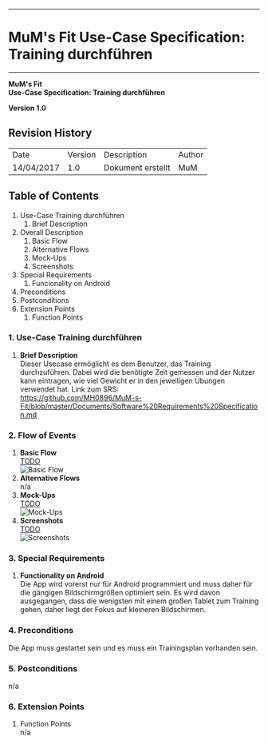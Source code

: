 -------------
# MuM's Fit Use-Case Specification: Training durchführen #
-------------
**MuM's Fit**  
**Use-Case Specification: Training durchführen**

**Version 1.0**

## Revision History ##
<table>
<tr><td>Date</td><td>Version</td><td>Description</td><td>Author</td></tr>
<tr><td>14/04/2017</td><td>1.0</td><td>Dokument erstellt</td><td>MuM</td></tr>
</table>

## Table of Contents ##
1. Use-Case Training durchführen
	1. Brief Description
2. Overall Description
	1. Basic Flow
	2. Alternative Flows
	4. Mock-Ups
	5. Screenshots
3. Special Requirements
	1. Funcionality on Android
4. Preconditions
5. Postconditions
6. Extension Points
	1. Function Points

### 1. Use-Case Training durchführen ###
1. **Brief Description**  
Dieser Usecase ermöglicht es dem Benutzer, das Training durchzuführen. Dabei wird die benötigte Zeit gemessen und der Nutzer kann eintragen, wie viel Gewicht er in den jeweiligen Übungen verwendet hat.
	Link zum SRS:   
	<a href="https://github.com/MH0896/MuM-s-Fit/blob/master/Documents/Software%20Requirements%20Specification.md">https://github.com/MH0896/MuM-s-Fit/blob/master/Documents/Software%20Requirements%20Specification.md</a>

### 2. Flow of Events ###
1. **Basic Flow**  
<a href="TODO">TODO</a>  
![Basic Flow](TODO "Basic Flow")
2. **Alternative Flows**  
n/a
3. **Mock-Ups**  
<a href="TODO">TODO</a>  
![Mock-Ups](TODO "Mock-Ups")
4. **Screenshots**  
<a href="TODO">TODO</a>  
![Screenshots](TODO "Screenshots")

### 3. Special Requirements ###
1. **Functionality on Android**  
Die App wird vorerst nur für Android programmiert und muss daher für die gängigen Bildschirmgrößen optimiert sein. Es wird davon ausgegangen, dass die wenigsten mit einem großen Tablet zum Training gehen, daher liegt der Fokus auf kleineren Bildschirmen.

### 4. Preconditions ###
Die App muss gestartet sein und es muss ein Trainingsplan vorhanden sein.

### 5. Postconditions ###
n/a

### 6. Extension Points ###
1. Function Points  
n/a